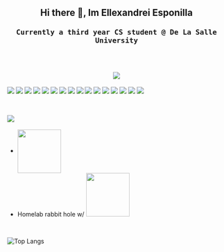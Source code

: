 <h2 align="center"> Hi there 👋, Im Ellexandrei Esponilla </h2> 
 <h3 align="center"><samp>Currently a third year CS student @ De La Salle University</samp> </h3>
 <br>

<h2 align="center"> <img src="https://img.shields.io/badge/Current%20Tech%20Stack-Blue?style=for-the-badge&color=007BFF"/></h2>
<div>
 <img src="https://img.shields.io/badge/React-20232A?style=for-the-badge&logo=react&logoColor=61DAFB"></img>
 <img src="https://img.shields.io/badge/React_Query-FF4154?style=for-the-badge&logo=ReactQuery&logoColor=white"></img>
 <img src="https://img.shields.io/badge/Node%20js-339933?style=for-the-badge&logo=nodedotjs&logoColor=white"></img>
 <img src="https://img.shields.io/badge/Python-FFD43B?style=for-the-badge&logo=python&logoColor=blue"></img>
 <img src="https://img.shields.io/badge/next%20js-000000?style=for-the-badge&logo=nextdotjs&logoColor=white"></img>
 <img src="https://img.shields.io/badge/Docker-2CA5E0?style=for-the-badge&logo=docker&logoColor=white"></img>
 <img src="https://img.shields.io/badge/Express%20js-000000?style=for-the-badge&logo=express&logoColor=white"></img>
 <img src="https://img.shields.io/badge/Flask-000000?style=for-the-badge&logo=flask&logoColor=white"></img>
 <img src="https://img.shields.io/badge/firebase-ffca28?style=for-the-badge&logo=firebase&logoColor=black"></img>
 <img src="https://img.shields.io/badge/shadcn%2Fui-000000?style=for-the-badge&logo=shadcnui&logoColor=white"></img>
 <img src="https://img.shields.io/badge/Vite-B73BFE?style=for-the-badge&logo=vite&logoColor=FFD62E"></img>
 <img src="https://img.shields.io/badge/C-00599C?style=for-the-badge&logo=c&logoColor=white"></img>
 <img src="https://img.shields.io/badge/TypeScript-007ACC?style=for-the-badge&logo=typescript&logoColor=white"></img>
 <img src="https://img.shields.io/badge/React_Native-20232A?style=for-the-badge&logo=react&logoColor=61DAFB"></img>
 <img src="https://img.shields.io/badge/Proxmox-E57000?style=for-the-badge&logo=proxmox&logoColor=white"></img>
 <img src="https://img.shields.io/badge/Java-ED8B00?style=for-the-badge&logo=openjdk&logoColor=white"></img>
</div>

<br>

## <h2> <img src="https://img.shields.io/badge/Current%20Projects-Blue?style=for-the-badge&color=007BFF"/> </h2>
- <img align="center" src="https://www.skillfinder.com.au/media/wysiwyg/the-odin-project-logo-skill-finder-partners-page.png" width="100">
- Homelab rabbit hole w/ <img src="https://img.shields.io/badge/Proxmox-E57000?style=for-the-badge&logo=proxmox&logoColor=white" width="100">

<br>

![Top Langs](https://github-readme-stats.vercel.app/api/top-langs/?username=xandreiAThome&layout=compact&theme=dark)

<!--
**xandreiAThome/xandreiAThome** is a ✨ _special_ ✨ repository because its `README.md` (this file) appears on your GitHub profile.

Here are some ideas to get you started:

- 🔭 I’m currently working on ...
- 🌱 I’m currently learning ...
- 👯 I’m looking to collaborate on ...
- 🤔 I’m looking for help with ...
- 💬 Ask me about ...
- 📫 How to reach me: ...
- 😄 Pronouns: ...
- ⚡ Fun fact: ...
-->
